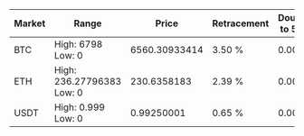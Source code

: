 | Market | Range | Price| Retracement | Doubles to 50% |
| --- | --- | --- | --- | --- |
| BTC | High: 6798<br />Low: 0 | 6560.30933414 | 3.50 % | 0.00 |
| ETH | High: 236.27796383<br />Low: 0 | 230.6358183 | 2.39 % | 0.00 |
| USDT | High: 0.999<br />Low: 0 | 0.99250001 | 0.65 % | 0.00 |
